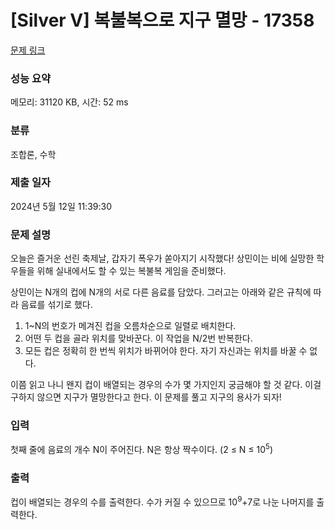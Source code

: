# [Silver V] 복불복으로 지구 멸망 - 17358 

[문제 링크](https://www.acmicpc.net/problem/17358) 

### 성능 요약

메모리: 31120 KB, 시간: 52 ms

### 분류

조합론, 수학

### 제출 일자

2024년 5월 12일 11:39:30

### 문제 설명

<p>오늘은 즐거운 선린 축제날, 갑자기 폭우가 쏟아지기 시작했다! 상민이는 비에 실망한 학우들을 위해 실내에서도 할 수 있는 복불복 게임을 준비했다.</p>

<p>상민이는 N개의 컵에 N개의 서로 다른 음료를 담았다. 그러고는 아래와 같은 규칙에 따라 음료를 섞기로 했다.</p>

<ol>
	<li>1~N의 번호가 메겨진 컵을 오름차순으로 일렬로 배치한다.</li>
	<li>어떤 두 컵을 골라 위치를 맞바꾼다. 이 작업을 N/2번 반복한다.</li>
	<li>모든 컵은 정확히 한 번씩 위치가 바뀌어야 한다. 자기 자신과는 위치를 바꿀 수 없다.</li>
</ol>

<p>이쯤 읽고 나니 왠지 컵이 배열되는 경우의 수가 몇 가지인지 궁금해야 할 것 같다. 이걸 구하지 않으면 지구가 멸망한다고 한다. 이 문제를 풀고 지구의 용사가 되자!</p>

### 입력 

 <p>첫째 줄에 음료의 개수 N이 주어진다. N은 항상 짝수이다. (2 ≤ N ≤ 10<sup>5</sup>)</p>

### 출력 

 <p>컵이 배열되는 경우의 수를 출력한다. 수가 커질 수 있으므로 10<sup>9</sup>+7로 나눈 나머지를 출력한다.</p>

